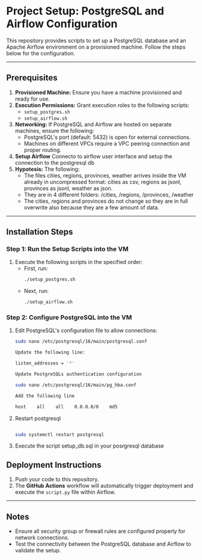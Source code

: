 # Project Setup: PostgreSQL and Airflow Configuration

This repository provides scripts to set up a PostgreSQL database and an Apache Airflow environment on a provisioned machine. Follow the steps below for the configuration.

---

## Prerequisites

1. **Provisioned Machine:** Ensure you have a machine provisioned and ready for use.  
2. **Execution Permissions:** Grant execution roles to the following scripts:
   - `setup_postgres.sh`
   - `setup_airflow.sh`
3. **Networking:** If PostgreSQL and Airflow are hosted on separate machines, ensure the following:
   - PostgreSQL's port (default: 5432) is open for external connections.
   - Machines on different VPCs require a VPC peering connection and proper routing.
4. **Setup Airflow** Connecto to airflow user interface and setup the connection to the postgresql db
5. **Hypotesis:** The following:
   - The files cities, regions, provinces, weather arrives inside the VM already in 
uncompressed format: cities as csv, regions as jsonl, provinces as jsonl, weather as json.
   - They are in 4 different folders: /cities, /regions, /provinces, /weather
   - The cities, regions and provinces do not change so they are in full overwrite also because they are a few amount of data. 

---

## Installation Steps

### Step 1: Run the Setup Scripts into the VM

1. Execute the following scripts in the specified order:
   - First, run:  
     ```bash
     ./setup_postgres.sh
     ```
   - Next, run:  
     ```bash
     ./setup_airflow.sh
     ```

### Step 2: Configure PostgreSQL into the VM

1. Edit PostgreSQL's configuration file to allow connections:  
   ```bash
   sudo nano /etc/postgresql/16/main/postgresql.conf

   Update the following line:

   listen_addresses = '*'
   
   Update PostgreSQLs authentication configuration

   sudo nano /etc/postgresql/16/main/pg_hba.conf

   Add the following line

   host    all    all    0.0.0.0/0    md5

2. Restart postgresql 
   ```bash

   sudo systemctl restart postgresql

3. Execute the script setup_db.sql in your posrgresql database

## Deployment Instructions

1. Push your code to this repository.  
2. The **GitHub Actions** workflow will automatically trigger deployment and execute the `script.py` file within Airflow.

---

## Notes
- Ensure all security group or firewall rules are configured properly for network connections.
- Test the connectivity between the PostgreSQL database and Airflow to validate the setup.

